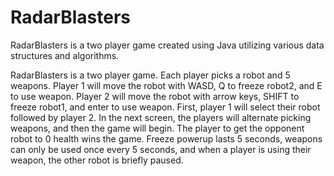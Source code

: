 # RadarBlasters
RadarBlasters is a two player game created using Java utilizing various data structures and algorithms.

RadarBlasters is a two player game. Each player picks a robot and 5 weapons. Player 1 will move the robot with
WASD, Q to freeze robot2, and E to use weapon. Player 2 will move the robot with arrow keys, SHIFT to freeze
robot1, and enter to use weapon. First, player 1 will select their robot followed by player 2. In the next screen, the
players will alternate picking weapons, and then the game will begin. The player to get the opponent robot to 0
health wins the game. Freeze powerup lasts 5 seconds, weapons can only be used once every 5 seconds, and
when a player is using their weapon, the other robot is briefly paused.
